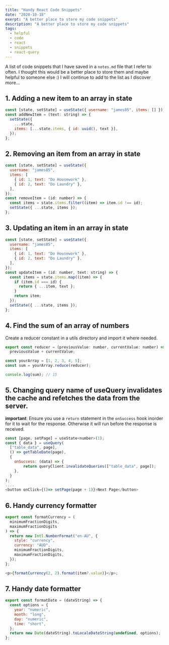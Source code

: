 ```yaml
---
title: "Handy React Code Snippets"
date: "2020-10-18"
exerpt: "A better place to store my code snippets"
description: "A better place to store my code snippets"
tags:
  - helpful
  - code
  - react
  - snippets
  - react-query
---
```


A list of code snippets that I have saved in a `notes.md` file that I refer to often. I thought this would be a better place to store them and maybe helpful to someone else :) I will continue to add to the list as I discover more...

## 1. Adding a new item to an array in state

```javascript
const [state, setState] = useState({ username: "james85", items: [] });
const addNewItem = (text: string) => {
  setState({
    ...state,
    items: [...state.items, { id: uuid(), text }],
  });
};
```

## 2. Removing an item from an array in state

```javascript
const [state, setState] = useState({
  username: "james85",
  items: [
    { id: 1, text: "Do Housework" },
    { id: 2, text: "Do Laundry" },
  ],
});
const removeItem = (id: number) => {
  const items = state.items.filter((item) => item.id !== id);
  setState({ ...state, items });
};
```

## 3. Updating an item in an array in state

```javascript
const [state, setState] = useState({
  username: "james85",
  items: [
    { id: 1, text: "Do Housework" },
    { id: 2, text: "Do Laundry" },
  ],
});
const updateItem = (id: number, text: string) => {
  const items = state.items.map((item) => {
    if (item.id === id) {
      return { ...item, text };
    }
    return item;
  });
  setState({ ...state, items });
};
```

## 4. Find the sum of an array of numbers

Create a reducer constant in a utils directory and import it where needed.

```javascript
export const reducer = (previousValue: number, currentValue: number) =>
  previousValue + currentValue;

const yourArray = [1, 2, 3, 4, 5];
const sum = yourArray.reduce(reducer);

console.log(sum); // 15
```

## 5. Changing query name of useQuery invalidates the cache and refetches the data from the server.

**important**: Ensure you use a `return` statement in the `onSuccess` hook inorder for it to wait for the response. Otherwise it will run before the response is received.

```javascript
const [page, setPage] = useState<number>(1);
const { data } = useQuery(
  ["table_data", page],
  () => getTableDate(page),
  {
    onSuccess: (data) => {
        return queryClient.invalidateQueries(["table_data", page]);
    },
  }
);
....
<button onClick={()=> setPage(page + 1)}>Next Page</button>
```

## 6. Handy currency formatter

```javascript
export const formatCurrency = (
  minimumFractionDigits,
  maximumFractionDigits
) => {
  return new Intl.NumberFormat("en-AU", {
    style: "currency",
    currency: "AUD",
    minimumFractionDigits,
    maximumFractionDigits,
  });
};

<p>{formatCurrency(2, 2).format(item?.value)}</p>;
```

## 7. Handy date formatter

```javascript
export const formatDate = (dateString) => {
  const options = {
    year: "numeric",
    month: "long",
    day: "numeric",
    time: "short",
  };
  return new Date(dateString).toLocaleDateString(undefined, options);
};
```
